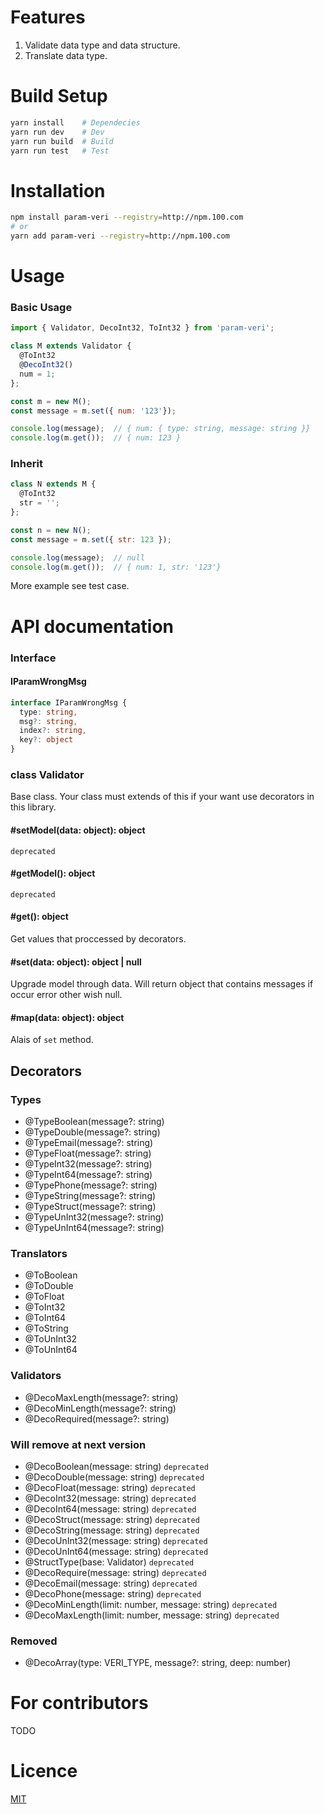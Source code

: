 # Features
1. Validate data type and data structure.
2. Translate data type.

# Build Setup
```bash
yarn install    # Dependecies
yarn run dev    # Dev
yarn run build  # Build
yarn run test   # Test
```

# Installation
```bash
npm install param-veri --registry=http://npm.100.com
# or
yarn add param-veri --registry=http://npm.100.com
```

# Usage

### Basic Usage
```js
import { Validator, DecoInt32, ToInt32 } from 'param-veri';

class M extends Validator {
  @ToInt32
  @DecoInt32()
  num = 1;
};

const m = new M();
const message = m.set({ num: '123'});

console.log(message);  // { num: { type: string, message: string }}
console.log(m.get());  // { num: 123 }
```

### Inherit
```js
class N extends M {
  @ToInt32
  str = '';
};

const n = new N();
const message = m.set({ str: 123 });

console.log(message);  // null
console.log(m.get());  // { num: 1, str: '123'}
```

More example see test case.

# API documentation

### Interface

#### IParamWrongMsg
```ts
interface IParamWrongMsg {
  type: string,
  msg?: string,
  index?: string,
  key?: object
}
```

### class Validator
Base class. Your class must extends of this if your want use decorators in this library.
#### #setModel(data: object): object
`deprecated`

#### #getModel(): object
`deprecated`

#### #get(): object
Get values that proccessed by decorators.

#### #set(data: object): object | null
Upgrade model through data. Will return object that contains messages
if occur error other wish null.

#### #map(data: object): object
Alais of `set` method.

## Decorators

### Types
+ @TypeBoolean(message?: string)
+ @TypeDouble(message?: string)
+ @TypeEmail(message?: string)
+ @TypeFloat(message?: string)
+ @TypeInt32(message?: string)
+ @TypeInt64(message?: string)
+ @TypePhone(message?: string)
+ @TypeString(message?: string)
+ @TypeStruct(message?: string)
+ @TypeUnInt32(message?: string)
+ @TypeUnInt64(message?: string)

### Translators
+ @ToBoolean
+ @ToDouble
+ @ToFloat
+ @ToInt32
+ @ToInt64
+ @ToString
+ @ToUnInt32
+ @ToUnInt64

### Validators
+ @DecoMaxLength(message?: string)
+ @DecoMinLength(message?: string)
+ @DecoRequired(message?: string)

### Will remove at next version
+ @DecoBoolean(message: string) `deprecated`
+ @DecoDouble(message: string) `deprecated`
+ @DecoFloat(message: string) `deprecated`
+ @DecoInt32(message: string) `deprecated`
+ @DecoInt64(message: string) `deprecated`
+ @DecoStruct(message: string) `deprecated`
+ @DecoString(message: string) `deprecated`
+ @DecoUnInt32(message: string) `deprecated`
+ @DecoUnInt64(message: string) `deprecated`
+ @StructType(base: Validator) `deprecated`
+ @DecoRequire(message: string) `deprecated`
+ @DecoEmail(message: string) `deprecated`
+ @DecoPhone(message: string) `deprecated`
+ @DecoMinLength(limit: number, message: string) `deprecated`
+ @DecoMaxLength(limit: number, message: string) `deprecated`

### Removed
+ @DecoArray(type: VERI_TYPE, message?: string, deep: number)

# For contributors
TODO

# Licence
[MIT](https://opensource.org/licenses/MIT)
